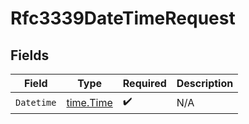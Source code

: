 # Rfc3339DateTimeRequest


## Fields

| Field                                     | Type                                      | Required                                  | Description                               |
| ----------------------------------------- | ----------------------------------------- | ----------------------------------------- | ----------------------------------------- |
| `Datetime`                                | [time.Time](https://pkg.go.dev/time#Time) | :heavy_check_mark:                        | N/A                                       |